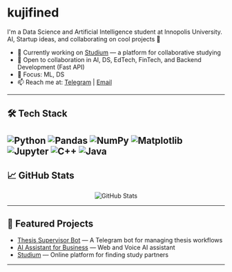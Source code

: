 # kujifined

I'm a Data Science and Artificial Intelligence student at Innopolis University. AI, Startup ideas, and collaborating on cool projects 🚀

- 🔭 Currently working on [Studium](https://github.com/YOUR-LINK-HERE) — a platform for collaborative studying
- 🤝 Open to collaboration in AI, DS, EdTech, FinTech, and Backend Development (Fast API)
- 🌱 Focus: ML, DS
- 📫 Reach me at: [Telegram](https://t.me/undefinedkuji) | [Email](mailto:legit.v001@gmail.com)

---

## 🛠️ Tech Stack

![Python](https://img.shields.io/badge/-Python-3776AB?style=flat&logo=python&logoColor=white)
![Pandas](https://img.shields.io/badge/-Pandas-150458?style=flat&logo=pandas&logoColor=white)
![NumPy](https://img.shields.io/badge/-NumPy-013243?style=flat&logo=numpy&logoColor=white)
![Matplotlib](https://img.shields.io/badge/-Matplotlib-11557C?style=flat&logo=matplotlib&logoColor=white)
![Jupyter](https://img.shields.io/badge/-Jupyter-F37626?style=flat&logo=jupyter&logoColor=white)
![C++](https://img.shields.io/badge/-C++-00599C?style=flat&logo=c%2B%2B&logoColor=white)
![Java](https://img.shields.io/badge/-Java-007396?style=flat&logo=java&logoColor=white)
---

## 📈 GitHub Stats

<p align="center">
  <img src="https://github-readme-stats.vercel.app/api?username=kujifined&show_icons=true&theme=radical" alt="GitHub Stats" />
</p>

---

## 🚀 Featured Projects

- [Thesis Supervisor Bot](https://github.com/YOUR-LINK-HERE) — A Telegram bot for managing thesis workflows
- [AI Assistant for Business](https://github.com/YOUR-LINK-HERE) — Web and Voice AI assistant
- [Studium](https://github.com/YOUR-LINK-HERE) — Online platform for finding study partners

---
